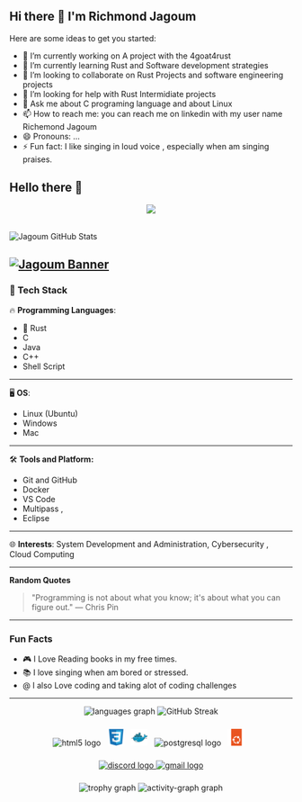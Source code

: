 ## Hi there 👋 I'm Richmond Jagoum

<!--
**Jagoum/Jagoum** is a ✨ _special_ ✨ repository because its `README.md` (this file) appears on your GitHub profile.
-->
Here are some ideas to get you started:

- 🔭 I’m currently working on  A project with the 4goat4rust
- 🌱 I’m currently learning Rust and Software development strategies
- 👯 I’m looking to collaborate on Rust Projects and software engineering projects
- 🤔 I’m looking for help with Rust Intermidiate projects
- 💬 Ask me about C programing language and about Linux
- 📫 How to reach me: you can reach me on linkedin with my user name Richemond Jagoum
- 😄 Pronouns: ...
- ⚡ Fun fact:  I like singing in loud voice , especially when am singing praises.
  
## Hello there 👋
<div id="header" align="center">
  <img src="https://i.giphy.com/media/v1.Y2lkPTc5MGI3NjExa3N1ajA0cXI4bmJkZHc5aW5iYWQyMmJncHV4OHR4dTZldzNoajdnYiZlcD12MV9pbnRlcm5hbF9naWZfYnlfaWQmY3Q9cw/Q8xuJjjxQHHJdHn7gJ/giphy.gif" width="100"/>
</div>

##
![Jagoum GitHub Stats](https://github-readme-stats.vercel.app/api?username=jagoum&show_icons=true&theme=dark)


[![Jagoum Banner](https://readme-typing-svg.demolab.com/?lines=👋+Hi+there,+I'm+Jagoum!;🚀+Welcome+to+My+GitHub+Profile!;🔥+Constantly+expanding+my+skill+set;Staying+up+to+date+with+the+latest+trends&center=true&width=1000&size=30&duration=3000&pause=1000)](https://github.com/Jagoum)
---
### 🔧 Tech Stack  

🔥 **Programming Languages**: 
  * 🦀 Rust
  * C
  * Java
  * C++
  * Shell Script
---  
 🖥️ **OS**: 
 * Linux (Ubuntu)
 * Windows  
 * Mac
 ---
🛠️ **Tools and Platform:**
 * Git and GitHub
 * Docker
 * VS Code 
 * Multipass , 
 * Eclipse

---
🌐 **Interests**: System Development and Administration, Cybersecurity , Cloud Computing 

---
**Random Quotes**
> "Programming is not about what you know; it's about what you can figure out." 
> — Chris Pin
---
### Fun Facts
- 🎮 I Love Reading books in  my free times.
- 📚 I love singing when am bored or stressed.
- @ I also Love coding and taking alot of coding challenges
---
<div align="center">
  <img src="https://github-readme-stats.vercel.app/api/top-langs?username=jagoum&locale=en&hide_title=false&layout=compact&card_width=320&langs_count=5&theme=nord&hide_border=true" height="200" alt="languages graph"  />
  <img src="https://streak-stats.demolab.com/?user=jagoum&locale=en&mode=daily&theme=nord&hide_border=true&border_radius=5&date_format=j%20M%5B%20Y%5D" height="200" alt="GitHub Streak"  />
</div>

###

<div align="center">
  <img src="https://cdn.jsdelivr.net/gh/devicons/devicon/icons/html5/html5-original.svg" height="30" alt="html5 logo"  />
  <img width="4" />
  <img src="https://github.com/devicons/devicon/blob/v2.16.0/icons/css3/css3-original.svg" height="30" alt="css3 logo"  />
  <img width="4" />
  <img src="https://github.com/devicons/devicon/blob/v2.16.0/icons/docker/docker-original.svg" height="30" alt="docker logo"  />
  <img width="4" />
  <img src="https://cdn.jsdelivr.net/gh/devicons/devicon/icons/postgresql/postgresql-original.svg" height="30" alt="postgresql logo"  />
  <img width="4" />
  <img src="https://github.com/devicons/devicon/blob/v2.16.0/icons/ubuntu/ubuntu-original.svg" height="30" alt="ubuntu logo"  />
  <img width="4" />
</div>

###

<div align="center">
  <a href="https://discordapp.com/users/1282740878343016633" target="_blank">
    <img src="https://img.shields.io/static/v1?message=Discord&logo=discord&label=jagoum&color=7356DA&logoColor=white&labelColor=&style=for-the-badge" height="35" alt="discord logo"  />
  </a>
  
  <a href="mailto:jagoum24@gmail.com" target="_blank">
    <img src="https://img.shields.io/static/v1?message=Gmail&logo=gmail&label=jagoum&color=D14840&logoColor=white&labelColor=&style=for-the-badge" height="35" alt="gmail logo"  />
  </a>
</div>

###

<div align="center">
  <img src="https://github-profile-trophy.vercel.app?username=jagoum&theme=nord&column=-1&row=1&margin-w=8&margin-h=8&no-bg=false&no-frame=true&order=4" height="150" alt="trophy graph"  />
  <img src="https://github-readme-activity-graph.vercel.app/graph?username=jagoum&radius=16&theme=react&area=true&order=5&hide_border=true" height="300" alt="activity-graph graph"  />
</div>
